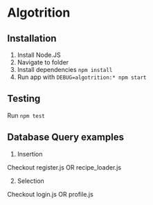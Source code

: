 # Algotrition

## Installation

1. Install Node.JS
2. Navigate to folder
3. Install dependencies `npm install`
4. Run app with `DEBUG=algotrition:* npm start`

## Testing
Run `npm test`

## Database Query examples

1. Insertion

Checkout register.js OR recipe_loader.js

2. Selection

Checkout login.js OR profile.js

